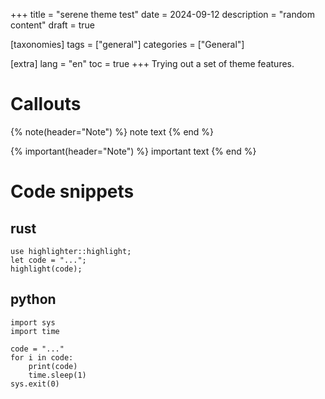 +++
title = "serene theme test"
date = 2024-09-12
description = "random content"
draft = true

[taxonomies]
tags = ["general"]
categories = ["General"]

[extra]
lang = "en"
toc = true
+++
Trying out a set of theme features.

# Callouts
{% note(header="Note") %}
note text
{% end %}

{% important(header="Note") %}
important text
{% end %}

# Code snippets
## rust
```rust,linenos,linenostart=20
use highlighter::highlight;
let code = "...";
highlight(code);
```

## python
```python,linenos,hl_lines=1 4-5 7
import sys
import time

code = "..."
for i in code:
    print(code)
    time.sleep(1)
sys.exit(0)
```
